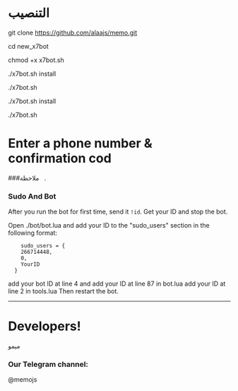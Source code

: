 
# التنصيب

git clone https://github.com/alaajs/memo.git

 cd new_x7bot
 
chmod +x x7bot.sh

./x7bot.sh install

./x7bot.sh

./x7bot.sh install

./x7bot.sh


# Enter a phone number & confirmation cod

###ملاحظة   . 
### Sudo And Bot
After you run the bot for first time, send it `!id`. Get your ID and stop the bot.

Open ./bot/bot.lua and add your ID to the "sudo_users" section in the following format:
```
    sudo_users = {
    266714448,
    0,
    YourID
  }
```
add your bot ID at line 4 and add your ID at line 87 in bot.lua
add your ID at line 2 in tools.lua
Then restart the bot.

* * *

# Developers!

ميمو

### Our Telegram channel:

@memojs
